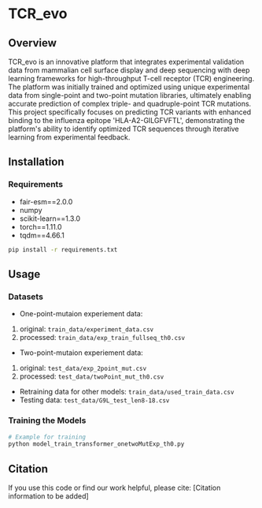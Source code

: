 # TCR_evo

## Overview
TCR_evo is an innovative platform that integrates experimental validation data from mammalian cell surface display and deep sequencing with deep learning frameworks for high-throughput T-cell receptor (TCR) engineering. The platform was initially trained and optimized using unique experimental data from single-point and two-point mutation libraries, ultimately enabling accurate prediction of complex triple- and quadruple-point TCR mutations. This project specifically focuses on predicting TCR variants with enhanced binding to the influenza epitope 'HLA-A2-GILGFVFTL', demonstrating the platform's ability to identify optimized TCR sequences through iterative learning from experimental feedback.

## Installation

### Requirements
- fair-esm==2.0.0
- numpy
- scikit-learn==1.3.0
- torch==1.11.0
- tqdm==4.66.1

```bash
pip install -r requirements.txt
```

## Usage
### Datasets
- One-point-mutaion experiement data: 
1. original: `train_data/experiment_data.csv`
2. processed: `train_data/exp_train_fullseq_th0.csv`
- Two-point-mutaion experiement data: 
1. original: `test_data/exp_2point_mut.csv`
2. processed: `test_data/twoPoint_mut_th0.csv`
- Retraining data for other models:  `train_data/used_train_data.csv`
- Testing data: `test_data/G9L_test_len8-18.csv`

### Training the Models
```python
# Example for training
python model_train_transformer_onetwoMutExp_th0.py
```


## Citation
If you use this code or find our work helpful, please cite:
[Citation information to be added]
